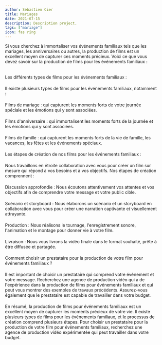 ```yaml
---
author: Sébastien Cier
title: Mariages
date: 2021-07-15
description: Description project.
tags: ["mariage"]
icon: fas ring
---
```


Si vous cherchez à immortaliser vos événements familiaux tels que les mariages, les anniversaires ou autres, la production de films est un excellent moyen de capturer ces moments précieux. Voici ce que vous devez savoir sur la production de films pour les événements familiaux :
<p style='margin:0cm;font-size:16px;'>&nbsp;</p>
Les différents types de films pour les événements familiaux :
<p style='margin:0cm;font-size:16px;'>&nbsp;</p>
Il existe plusieurs types de films pour les événements familiaux, notamment :
<p style='margin:0cm;font-size:16px;'>&nbsp;</p>
Films de mariage : qui capturent les moments forts de votre journée spéciale et les émotions qui y sont associées.
<p style='margin:0cm;font-size:16px;'>&nbsp;</p>
Films d'anniversaire : qui immortalisent les moments forts de la journée et les émotions qui y sont associées.
<p style='margin:0cm;font-size:16px;'>&nbsp;</p>
Films de famille : qui capturent les moments forts de la vie de famille, les vacances, les fêtes et les événements spéciaux.
<p style='margin:0cm;font-size:16px;'>&nbsp;</p>
Les étapes de création de nos films pour les événements familiaux :
<p style='margin:0cm;font-size:16px;'>&nbsp;</p>
Nous travaillons en étroite collaboration avec vous pour créer un film sur mesure qui répond à vos besoins et à vos objectifs. Nos étapes de création comprennent :
<p style='margin:0cm;font-size:16px;'>&nbsp;</p>
Discussion approfondie : Nous écoutons attentivement vos attentes et vos objectifs afin de comprendre votre message et votre public cible.
<p style='margin:0cm;font-size:16px;'>&nbsp;</p>
Scénario et storyboard : Nous élaborons un scénario et un storyboard en collaboration avec vous pour créer une narration captivante et visuellement attrayante.
<p style='margin:0cm;font-size:16px;'>&nbsp;</p>
Production : Nous réalisons le tournage, l'enregistrement sonore, l'animation et le montage pour donner vie à votre film.
<p style='margin:0cm;font-size:16px;'>&nbsp;</p>
Livraison : Nous vous livrons la vidéo finale dans le format souhaité, prête à être diffusée et partagée.
<p style='margin:0cm;font-size:16px;'>&nbsp;</p>
Comment choisir un prestataire pour la production de votre film pour événements familiaux ?
<p style='margin:0cm;font-size:16px;'>&nbsp;</p>
Il est important de choisir un prestataire qui comprend votre événement et votre message. Recherchez une agence de production vidéo qui a de l'expérience dans la production de films pour événements familiaux et qui peut vous montrer des exemples de travaux précédents. Assurez-vous également que le prestataire est capable de travailler dans votre budget.
<p style='margin:0cm;font-size:16px;'>&nbsp;</p>
En résumé, la production de films pour événements familiaux est un excellent moyen de capturer les moments précieux de votre vie. Il existe plusieurs types de films pour les événements familiaux, et le processus de création comprend plusieurs étapes. Pour choisir un prestataire pour la production de votre film pour événements familiaux, recherchez une agence de production vidéo expérimentée qui peut travailler dans votre budget.